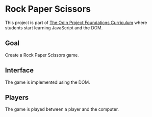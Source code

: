 # Rock Paper Scissors

This project is part of [The Odin Project Foundations Curriculum](https://www.theodinproject.com/lessons/foundations-revisiting-rock-paper-scissors) where students start learning JavaScript and the DOM.

## Goal
Create a Rock Paper Scissors game.

## Interface
The game is implemented using the DOM.

## Players
The game is played between a player and the computer.